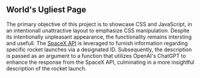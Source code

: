 ## World's Ugliest Page

The primary objective of this project is to showcase CSS and JavaScript, 
in an intentionall unattractive layout to emphasize CSS manipulation. Despite its intentionally unpleasant appearance, the functionality remains intersting and usefull. 
The [SpaceX API](https://github.com/r-spacex/SpaceX-API) is leveraged to furnish information regarding specific rocket launches via a designated ID. 
Subsequently, the description is passed as an argument to a function that utilizes OpenAI's ChatGPT to enhance the response from the SpaceX API, 
culminating in a more insightful description of the rocket launch.
